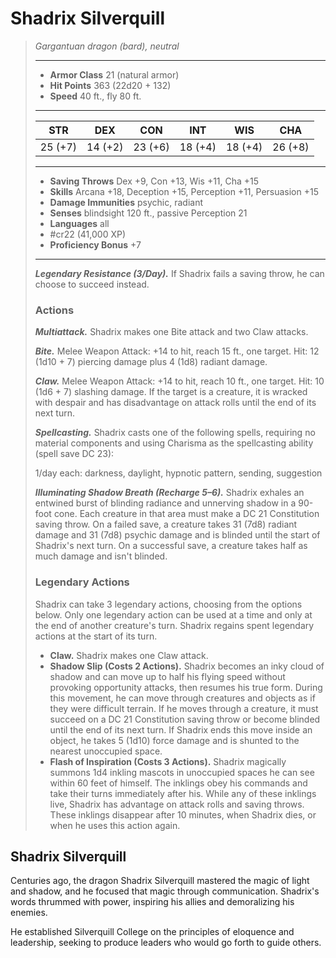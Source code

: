 # Shadrix Silverquill
>*Gargantuan dragon (bard), neutral*
>___
>- **Armor Class** 21 (natural armor)
>- **Hit Points** 363 (22d20 + 132)
>- **Speed** 40 ft., fly 80 ft.
>___
>|STR|DEX|CON|INT|WIS|CHA|
>|:---:|:---:|:---:|:---:|:---:|:---:|
>|25 (+7)|14 (+2)|23 (+6)|18 (+4)|18 (+4)|26 (+8)|
>___
>- **Saving Throws** Dex +9, Con +13, Wis +11, Cha +15
>- **Skills** Arcana +18, Deception +15, Perception +11, Persuasion +15
>- **Damage Immunities** psychic, radiant
>- **Senses** blindsight 120 ft., passive Perception 21
>- **Languages** all
>- #cr22 (41,000 XP)
>- **Proficiency Bonus** +7
>___
>***Legendary Resistance (3/Day).*** If Shadrix fails a saving throw, he can choose to succeed instead.  
>
>### Actions
>***Multiattack.*** Shadrix makes one Bite attack and two Claw attacks.  
>
>***Bite.*** Melee Weapon Attack: +14 to hit, reach 15 ft., one target. Hit: 12 (1d10 + 7) piercing damage plus 4 (1d8) radiant damage.  
>
>***Claw.*** Melee Weapon Attack: +14 to hit, reach 10 ft., one target. Hit: 10 (1d6 + 7) slashing damage. If the target is a creature, it is wracked with despair and has disadvantage on attack rolls until the end of its next turn.  
>
>***Spellcasting.*** Shadrix casts one of the following spells, requiring no material components and using Charisma as the spellcasting ability (spell save DC 23):  
>
>1/day each: darkness, daylight, hypnotic pattern, sending, suggestion  
>
>
>***Illuminating Shadow Breath (Recharge 5–6).*** Shadrix exhales an entwined burst of blinding radiance and unnerving shadow in a 90-foot cone. Each creature in that area must make a DC 21 Constitution saving throw. On a failed save, a creature takes 31 (7d8) radiant damage and 31 (7d8) psychic damage and is blinded until the start of Shadrix's next turn. On a successful save, a creature takes half as much damage and isn't blinded.  
>
>### Legendary Actions
>Shadrix can take 3 legendary actions, choosing from the options below. Only one legendary action can be used at a time and only at the end of another creature's turn. Shadrix regains spent legendary actions at the start of its turn.
>
>- **Claw.** Shadrix makes one Claw attack.
>- **Shadow Slip (Costs 2 Actions).** Shadrix becomes an inky cloud of shadow and can move up to half his flying speed without provoking opportunity attacks, then resumes his true form. During this movement, he can move through creatures and objects as if they were difficult terrain. If he moves through a creature, it must succeed on a DC 21 Constitution saving throw or become blinded until the end of its next turn. If Shadrix ends this move inside an object, he takes 5 (1d10) force damage and is shunted to the nearest unoccupied space.
>- **Flash of Inspiration (Costs 3 Actions).** Shadrix magically summons 1d4 inkling mascots in unoccupied spaces he can see within 60 feet of himself. The inklings obey his commands and take their turns immediately after his. While any of these inklings live, Shadrix has advantage on attack rolls and saving throws. These inklings disappear after 10 minutes, when Shadrix dies, or when he uses this action again.

## Shadrix Silverquill

Centuries ago, the dragon Shadrix Silverquill mastered the magic of light and shadow, and he focused that magic through communication. Shadrix's words thrummed with power, inspiring his allies and demoralizing his enemies.

He established Silverquill College on the principles of eloquence and leadership, seeking to produce leaders who would go forth to guide others.